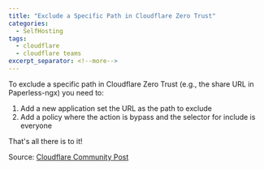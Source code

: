 ```yaml
---
title: "Exclude a Specific Path in Cloudflare Zero Trust"
categories:
  - SelfHosting
tags:
  - cloudflare
  - cloudflare teams
excerpt_separator: <!--more-->
---
```


To exclude a specific path in Cloudflare Zero Trust (e.g., the share URL in Paperless-ngx) you need to:

1. Add a new application set the URL as the path to exclude
2. Add a policy where the action is bypass and the selector for include is everyone

That's all there is to it!

Source: [Cloudflare Community Post](https://community.cloudflare.com/t/cloudflare-access-exclude-path-from-authentication/204893)